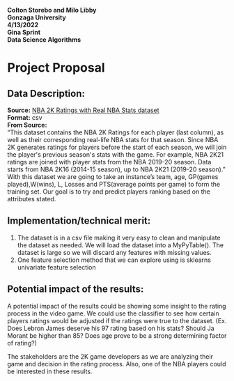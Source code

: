 **Colton Storebo and Milo Libby**  
**Gonzaga University**  
**4/13/2022**  
**Gina Sprint**  
**Data Science Algorithms** 

# Project Proposal

## Data Description:  
**Source:** [NBA 2K Ratings with Real NBA Stats dataset](https://www.kaggle.com/datasets/willyiamyu/nba-2k-ratings-with-real-nba-stats?resource=download)  
**Format:** csv  
**From Source:**  
“This dataset contains the NBA 2K Ratings for each player (last column), as well as their corresponding real-life NBA stats for that season. Since NBA 2K generates ratings for players before the start of each season, we will join the player's previous season's stats with the game. For example, NBA 2K21 ratings are joined with player stats from the NBA 2019-20 season.
Data starts from NBA 2K16 (2014-15 season), up to NBA 2K21 (2019-20 season).”  
With this dataset we are going to take an instance’s team, age, GP(games played),W(wins), L, Losses and PTS(average points per game) to form the training set. Our goal is to try and predict players ranking based on the attributes stated.

## Implementation/technical merit:  
1. The dataset is in a csv file making it very easy to clean and manipulate the dataset as needed.  We will load the dataset into a MyPyTable(). The dataset is large so we will discard any features with missing values.
1. One feature selection method that we can explore using is sklearns univariate feature selection

## Potential impact of the results:  
A potential impact of the results could be showing some insight to the rating process in the video game. We could use the classifier to see how certain players ratings would be adjusted if the ratings were true to the dataset. (Ex. Does Lebron James deserve his 97 rating based on his stats? Should Ja Morant be higher than 85? Does age prove to be a strong determining factor of rating?)

The stakeholders are the 2K game developers as we are analyzing their game and decision in the rating process.  Also, one of the NBA players could be interested in these results.
